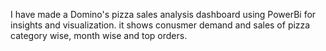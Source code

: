 I have made a Domino's pizza sales analysis dashboard using PowerBi for insights and visualization.
it shows conusmer demand and sales of pizza category wise, month wise and top orders.
